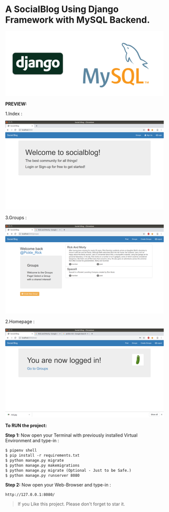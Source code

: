 # A SocialBlog Using Django Framework with MySQL Backend.


![Alt text](preview/Dj-MySQL.png?raw=true " ")


__PREVIEW:__

1.Index :

![Alt text](preview/1.Index.png?raw=true "Index")


3.Groups :

![Alt text](preview/2.Groups.png?raw=true "Groups")


2.Homepage :

![Alt text](preview/3.Homepage.png?raw=true "Homepage")



__To RUN the project:__


__Step 1:__  Now open your Terminal with previously installed Virtual Environment and type-in :

```
$ pipenv shell
$ pip install -r requirements.txt
$ python manage.py migrate
$ python manage.py makemigrations
$ python manage.py migrate (Optional - Just to be Safe.)
$ python manage.py runserver 8080
```

__Step 2:__  Now open your Web-Browser and type-in :

```
http://127.0.0.1:8080/
```


> If you Like this project. Please don't forget to star it.